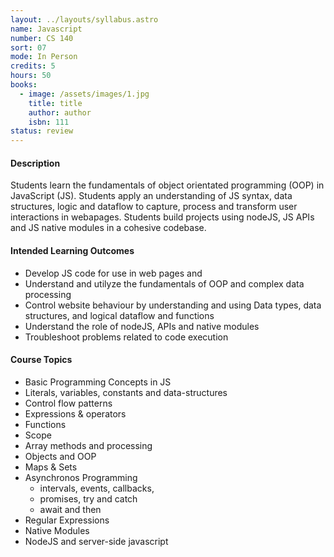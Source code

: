 ```yaml
---
layout: ../layouts/syllabus.astro
name: Javascript
number: CS 140
sort: 07
mode: In Person
credits: 5
hours: 50
books:
  - image: /assets/images/1.jpg
    title: title
    author: author
    isbn: 111
status: review
---
```

<!-- Edited Description and Outcomes for brevity, to make it more succinct and remove some redundancies... Reduced topics to concepts.  Grismer, what did I miss?  -->

#### Description
Students learn the fundamentals of object orientated programming (OOP) in JavaScript (JS). Students apply an understanding of JS syntax, data structures, logic and dataflow to capture, process and transform user interactions in webapages. Students build projects using nodeJS, JS APIs and JS native modules in a cohesive codebase.

#### Intended Learning Outcomes
- Develop JS code for use in web pages and
- Understand and utilyze the fundamentals of OOP and complex data processing
- Control website behaviour by understanding and using Data types, data structures, and logical dataflow and  functions
- Understand the role of nodeJS, APIs and native modules
- Troubleshoot problems related to code execution

#### Course Topics
- Basic Programming Concepts in JS
- Literals, variables, constants and data-structures
- Control flow patterns
- Expressions & operators
- Functions
- Scope
- Array methods and processing
- Objects and OOP
- Maps & Sets
- Asynchronos Programming
  - intervals, events, callbacks,
  - promises, try and catch
  - await and then
- Regular Expressions
- Native Modules
- NodeJS and server-side javascript
